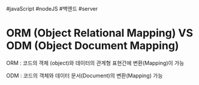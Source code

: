 #javaScript #nodeJS #백엔드 #server 

# ORM (Object Relational Mapping)  VS ODM (Object Document Mapping)
ORM : 코드의 객체 (object)와 데이터의 관계형 표현간에 변환(Mapping)이 가능


ODM : 코드의 객체와 데이터 문서(Document)의 변환(Mapping) 가능 